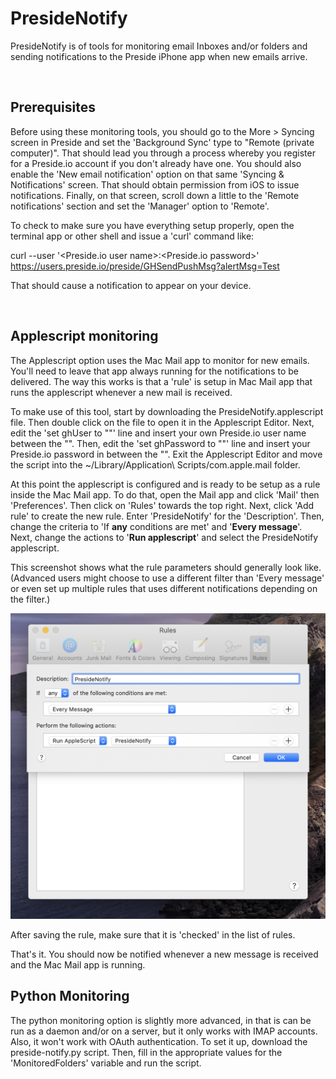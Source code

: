 # PresideNotify
PresideNotify is of tools for monitoring email Inboxes and/or folders and sending notifications to the Preside iPhone app when new emails arrive.  


<br/>
      
## Prerequisites
Before using these monitoring tools, you should go to the More > Syncing screen in Preside and set the 'Background Sync' type to "Remote (private computer)". That should lead you through a process whereby you register for a Preside.io account if you don't already have one. You should also enable the 'New email notification' option on that same 'Syncing & Notifications' screen. That should obtain permission from iOS to issue notifications. Finally, on that screen, scroll down a little to the 'Remote notifications' section and set the 'Manager' option to 'Remote'.

To check to make sure you have everything setup properly, open the terminal app or other shell and issue a 'curl' command like:

   curl --user '<Preside.io user name>:<Preside.io password>' https://users.preside.io/preside/GHSendPushMsg?alertMsg=Test 

That should cause a notification to appear on your device.             


<br/>

## Applescript monitoring
The Applescript option uses the Mac Mail app to monitor for new emails. You'll need to leave that app always running for the notifications to be delivered. The way this works is that a 'rule' is setup in Mac Mail app that runs the applescript whenever a new mail is received. 

To make use of this tool, start by downloading the PresideNotify.applescript file. Then double click on the file to open it in the Applescript Editor. Next, edit the 'set ghUser to ""' line and insert your own Preside.io user name between the "".  Then, edit the 'set ghPassword to ""' line and insert your Preside.io password in between the "". Exit the Applescript Editor and move the script into the ~/Library/Application\ Scripts/com.apple.mail folder.

At this point the applescript is configured and is ready to be setup as a rule inside the Mac Mail app. To do that, open the Mail app and click 'Mail' then 'Preferences'. Then click on 'Rules' towards the top right. Next, click 'Add rule' to create the new rule. Enter 'PresideNotify' for the 'Description'. Then, change the criteria to 'If **any** conditions are met' and '**Every message**'. Next, change the actions to '**Run applescript**' and select the PresideNotify applescript.

This screenshot shows what the rule parameters should generally look like. (Advanced users might choose to use a different filter than 'Every message' or even set up multiple rules that uses different notifications depending on the filter.) 

![](PresideMailRuleScreenshot.png)


After saving the rule, make sure that it is 'checked' in the list of rules.

That's it. You should now be notified whenever a new message is received and the Mac Mail app is running.




## Python Monitoring

The python monitoring option is slightly more advanced, in that is can be run as a daemon and/or on a server, but it only works with IMAP accounts. Also, it won't work with OAuth authentication. To set it up, download the preside-notify.py script. Then, fill in the appropriate values for the 'MonitoredFolders' variable and run the script. 



